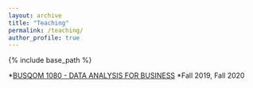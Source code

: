 ```yaml
---
layout: archive
title: "Teaching"
permalink: /teaching/
author_profile: true
---
```


{% include base_path %}

*[BUSQOM 1080 - DATA ANALYSIS FOR BUSINESS](https://catalog.upp.pitt.edu/preview_course.php?catoid=132&coid=726332)
  *Fall 2019, Fall 2020


